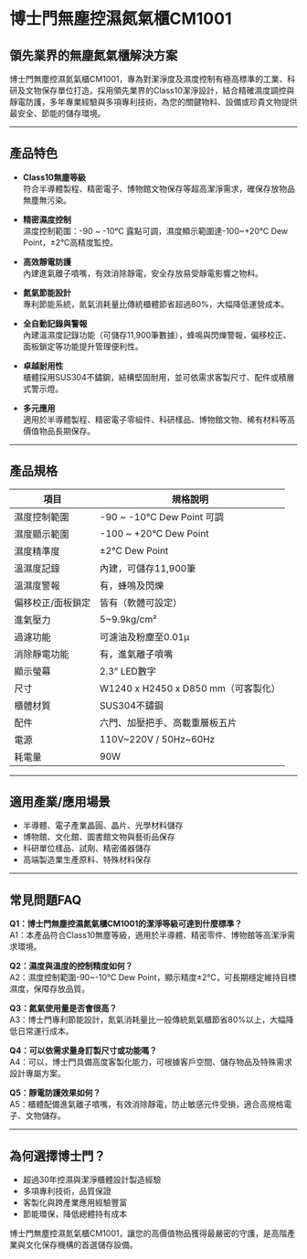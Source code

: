 # 博士門無塵控濕氮氣櫃CM1001

## 領先業界的無塵氮氣櫃解決方案

博士門無塵控濕氮氣櫃CM1001，專為對潔淨度及濕度控制有極高標準的工業、科研及文物保存單位打造。採用領先業界的Class10潔淨設計，結合精確濕度調控與靜電防護，多年專業經驗與多項專利技術，為您的關鍵物料、設備或珍貴文物提供最安全、節能的儲存環境。

---

## 產品特色

- **Class10無塵等級**  
  符合半導體製程、精密電子、博物館文物保存等超高潔淨需求，確保存放物品無塵無污染。

- **精密濕度控制**  
  濕度控制範圍：-90 ~ -10℃ 露點可調，濕度顯示範圍達-100~+20℃ Dew Point，±2℃高精度監控。

- **高效靜電防護**  
  內建進氣離子噴嘴，有效消除靜電，安全存放易受靜電影響之物料。

- **氮氣節能設計**  
  專利節能系統，氮氣消耗量比傳統櫃體節省超過80%，大幅降低運營成本。

- **全自動記錄與警報**  
  內建溫濕度記錄功能（可儲存11,900筆數據），蜂鳴與閃爍警報，偏移校正、面板鎖定等功能提升管理便利性。

- **卓越耐用性**  
  櫃體採用SUS304不鏽鋼，結構堅固耐用，並可依需求客製尺寸、配件或積層式警示燈。

- **多元應用**  
  適用於半導體製程、精密電子零組件、科研樣品、博物館文物、稀有材料等高價值物品長期保存。

---

## 產品規格

| 項目               | 規格說明                              |
|--------------------|---------------------------------------|
| 濕度控制範圍       | -90 ~ -10℃ Dew Point 可調             |
| 濕度顯示範圍       | -100 ~ +20℃ Dew Point                 |
| 濕度精準度         | ±2℃ Dew Point                         |
| 溫濕度記錄         | 內建，可儲存11,900筆                  |
| 溫濕度警報         | 有，蜂鳴及閃爍                        |
| 偏移校正/面板鎖定   | 皆有（軟體可設定）                     |
| 進氣壓力           | 5~9.9kg/cm²                           |
| 過濾功能           | 可濾油及粉塵至0.01μ                   |
| 消除靜電功能       | 有，進氣離子噴嘴                      |
| 顯示螢幕           | 2.3” LED數字                          |
| 尺寸                | W1240 x H2450 x D850 mm（可客製化）   |
| 櫃體材質           | SUS304不鏽鋼                          |
| 配件               | 六門、加壓把手、高載重層板五片        |
| 電源               | 110V~220V / 50Hz~60Hz                 |
| 耗電量             | 90W                                   |

---

## 適用產業/應用場景

- 半導體、電子產業晶圓、晶片、光學材料儲存
- 博物館、文化館、圖書館文物與藝術品保存
- 科研單位樣品、試劑、精密儀器儲存
- 高端製造業生產原料、特殊材料保存

---

## 常見問題FAQ

**Q1：博士門無塵控濕氮氣櫃CM1001的潔淨等級可達到什麼標準？**  
A1：本產品符合Class10無塵等級，適用於半導體、精密零件、博物館等高潔淨需求環境。

**Q2：濕度與溫度的控制精度如何？**  
A2：濕度控制範圍-90~-10℃ Dew Point，顯示精度±2℃，可長期穩定維持目標濕度，保障存放品質。

**Q3：氮氣使用量是否會很高？**  
A3：博士門專利節能設計，氮氣消耗量比一般傳統氮氣櫃節省80%以上，大幅降低日常運行成本。

**Q4：可以依需求量身訂製尺寸或功能嗎？**  
A4：可以，博士門具備高度客製化能力，可根據客戶空間、儲存物品及特殊需求設計專屬方案。

**Q5：靜電防護效果如何？**  
A5：櫃體配備進氣離子噴嘴，有效消除靜電，防止敏感元件受損，適合高規格電子、文物儲存。

---

## 為何選擇博士門？

- 超過30年控濕與潔淨櫃體設計製造經驗
- 多項專利技術，品質保證
- 客製化與跨產業應用經驗豐富
- 節能環保，降低總體持有成本

博士門無塵控濕氮氣櫃CM1001，讓您的高價值物品獲得最嚴密的守護，是高階產業與文化保存機構的首選儲存設備。